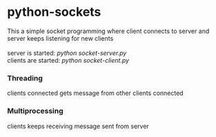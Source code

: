 # python-sockets
This a simple socket programming where client connects to server and server keeps listening for new clients
<br/><br/>
server is started: <i>python socket-server.py</i><br/>
clients are started: <i>python socket-client.py</i><br/>

### Threading
clients connected gets message from other clients connected

### Multiprocessing
clients keeps receiving message sent from server
